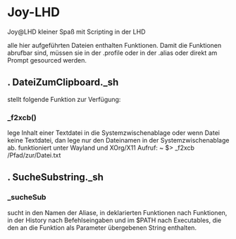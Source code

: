 # Joy-LHD
Joy@LHD kleiner Spaß mit Scripting in der LHD

alle hier aufgeführten Dateien enthalten Funktionen.
Damit die Funktionen abrufbar sind, müssen sie in der .profile
oder in der .alias oder direkt am Prompt gesourced werden.

## . DateiZumClipboard._sh

stellt folgende Funktion zur Verfügung:

### _f2xcb()

lege Inhalt einer Textdatei in die Systemzwischenablage oder
wenn Datei keine Textdatei, dan lege nur den Dateinamen in der Systemzwischenablage ab.
funktioniert unter Wayland und XOrg/X11
Aufruf: ~ $> _f2xcb /Pfad/zur/Datei.txt

## . SucheSubstring._sh 

### _sucheSub
 sucht in den Namen der Aliase, in deklarierten Funktionen nach Funktionen, in der History nach Befehlseingaben und im $PATH nach Executables, die den an die Funktion als Parameter übergebenen String enthalten.
